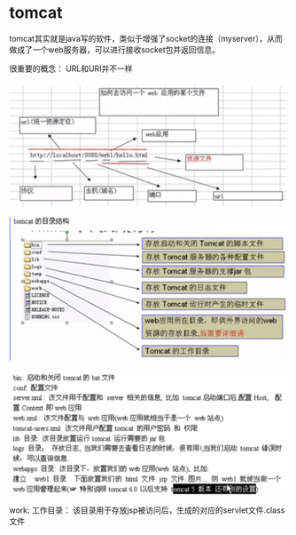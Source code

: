 # tomcat

tomcat其实就是java写的软件，类似于增强了socket的连接（myserver），从而做成了一个web服务器，可以进行接收socket包并返回信息。

很重要的概念： URL和URI并不一样

![](../../../.gitbook/assets/import%20%2832%29.png)

![](../../../.gitbook/assets/import%20%2852%29.png)

![](../../../.gitbook/assets/import%20%2831%29.png)

work: 工作目录： 该目录用于存放jsp被访问后，生成的对应的servlet文件.class文件

